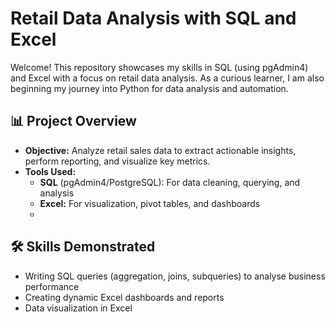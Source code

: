 # Retail Data Analysis with SQL and Excel

Welcome! This repository showcases my skills in SQL (using pgAdmin4) and Excel with a focus on retail data analysis. As a curious learner, I am also beginning my journey into Python for data analysis and automation.

## 📊 Project Overview

- **Objective:** Analyze retail sales data to extract actionable insights, perform reporting, and visualize key metrics.
- **Tools Used:**
  - **SQL** (pgAdmin4/PostgreSQL): For data cleaning, querying, and analysis 
  - **Excel:** For visualization, pivot tables, and dashboards
  - 
## 🛠️ Skills Demonstrated

- Writing SQL queries (aggregation, joins, subqueries) to analyse business performance  
- Creating dynamic Excel dashboards and reports
- Data visualization in Excel

 


